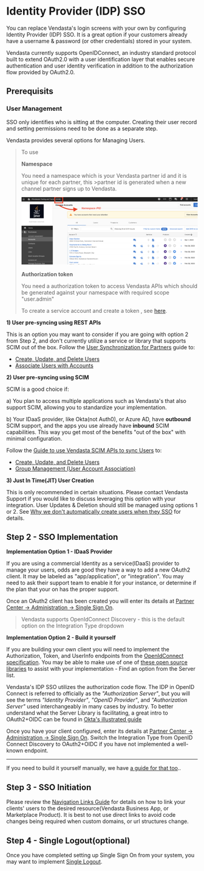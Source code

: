 # Identity Provider (IDP) SSO

You can replace Vendasta's login screens with your own by configuring Identity Provider (IDP) SSO. It is a great option if your customers already have a username & password (or other credentials) stored in your system. 

Vendasta currently supports OpenIDConnect, an industry standard protocol built to extend OAuth2.0 with a user identification layer that enables secure authentication and user identity verification in addition to the authorization flow provided by OAuth2.0.


## Prerequisits
### User Management
SSO only identifies who is sitting at the computer. Creating their user record and setting permissions need to be done as a separate step.


Vendasta provides several options for Managing Users. 
>To use 
>
>**Namespace**
>
>You need a namespace which is your Vendasta partner id and it is unique for each partner, this >partner id is generated when a new channel partner signs up to Vendasta.
>
>![namespace.png](../../assets/images/namespace.png)
>
>**Authorization token**
>
>You need a authorization token to access Vendasta APIs which should be generated against your namespace with required scope "user.admin"
>
> To create a service account and create a token , see [here](../../Authorization/2-legged-oauth/Overview.md).


**1) User pre-syncing using REST APIs**

This is an option you may want to consider if you are going with option 2 from Step 2, and don't currently utilize a service or library that supports SCIM out of the box. Follow the [User Synchronization for Partners](IDP-User-Sync.md) guide to:
- [Create, Update, and Delete Users](https://developers.vendasta.com/platform/9ae19216ae422-create-user)
- [Associate Users with Accounts](https://developers.vendasta.com/platform/7b68c25e54818-associate-user-with-location)

**2) User pre-syncing using SCIM**

SCIM is a good choice if:

a) You plan to access multiple applications such as Vendasta's that also support SCIM, allowing you to standardize your implementation. 

b) Your IDaaS provider, like Okta(not Auth0), or Azure AD, have **outbound** SCIM support, and the apps you use already have **inbound** SCIM capabilities. This way you get most of the benefits "out of the box" with minimal configuration.

Follow the [Guide to use Vendasta SCIM APIs to sync Users](../Guides/Scim/Guide-to-sync-users-in-vendasta.md) to:
- [Create, Update, and Delete Users](https://developers.vendasta.com/platform/8a121c92d9d8b-create-user)
- [Group Management (User Account Association)](https://developers.vendasta.com/platform/e0c9197db556a-update-group)

**3) Just In Time(JIT) User Creation**

This is only recommended in certain situations. Please contact Vendasta Support if you would like to discuss leveraging this option with your integration. User Updates & Deletion should still be managed using options 1 or 2. See [Why we don't automatically create users when they SSO](IDP-User-Sync.md#why-dont-we-automatically-create-users-when-they-sso) for details.


## Step 2 - SSO Implementation

**Implementation Option 1 - IDaaS Provider**

If you are using a commercial Identity as a service(IDaaS) provider to manage your users, odds are good they have a way to add a new OAuth2 client. It may be labeled as "app/application", or "integration". You may need to ask their support team to enable it for your instance, or determine if the plan that your on has the proper support.

Once an OAuth2 client has been created you will enter its details at [Partner Center -> Administration -> Single Sign On](https://partners.vendasta.com/integrations/sso).

>Vendasta supports OpenIdConnect Discovery - this is the default option on the Integration Type dropdown

**Implementation Option 2 - Build it yourself**

If you are building your own client you will need to implement the Authorization, Token, and UserInfo endpoints from the [OpenIdConnect specification](https://openid.net/specs/openid-connect-core-1_0.html). You may be able to make use of one of [these open source libraries](https://oauth.net/code/) to assist with your implementation - Find an option from the Server list.

Vendasta's IDP SSO utilizes the authorization code flow. The IDP in OpenID Connect is referred to officially as the *"Authorization Server"*, but you will see the terms *"Identity Provider"*, *"OpenID Provider"*, and *"Authorization Server"* used interchangeably in many cases by industry. To better understand what the Server Library is facilitating, a great intro to OAuth2+OIDC can be found in [Okta's illustrated guide](https://developer.okta.com/blog/2019/10/21/illustrated-guide-to-oauth-and-oidc)

Once you have your client configured, enter its details at [Partner Center -> Administration -> Single Sign On](https://partners.vendasta.com/integrations/sso). Switch the Integration Type from OpenID Connect Discovery to OAuth2+OIDC if you have not implemented a well-known endpoint.

---
If you need to build it yourself manually, we have [a guide for that too](Implementing-Oauth2-IDP.md)..

## Step 3 - SSO Initiation
Please review the [Navigation Links Guide](Navigation-Links.md) for details on how to link your clients' users to the desired resource(Vendasta Business App, or Marketplace Product). It is best to not use direct links to avoid code changes being required when custom domains, or url structures change.

## Step 4 - Single Logout(optional)

Once you have completed setting up Single Sign On from your system, you may want to implement [Single Logout](Single-Logout.md).
